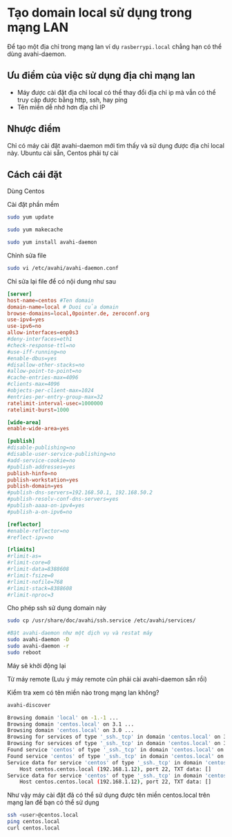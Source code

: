 
# Tạo domain local sử dụng trong mạng LAN

Để tạo một địa chỉ trong mạng lan ví dụ `rasberrypi.local` chẳng hạn có thể dùng avahi-daemon.

## Ưu điểm của việc sử dụng địa chỉ mạng lan
- Máy được cài đặt địa chỉ local có thể thay đổi địa chỉ ip mà vẫn có thể truy cập được bằng http, ssh, hay ping
- Tên miền dễ nhớ hơn địa chỉ IP 
## Nhược điểm

Chỉ có máy cài đặt avahi-daemon mới tìm thấy và sử dụng được địa chỉ local này. Ubuntu cài sẵn, Centos phải tự cài

## Cách cái đặt

Dùng Centos

Cài đặt phần mềm 

``` bash
sudo yum update

sudo yum makecache

sudo yum install avahi-daemon 

```
Chỉnh sửa file 

``` bash
sudo vi /etc/avahi/avahi-daemon.conf 

```

Chỉ sửa lại file để có nội dung như sau


``` conf
[server]
host-name=centos #Ten domain
domain-name=local # Duoi của domain
browse-domains=local,0pointer.de, zeroconf.org
use-ipv4=yes
use-ipv6=no
allow-interfaces=enp0s3
#deny-interfaces=eth1
#check-response-ttl=no
#use-iff-running=no
#enable-dbus=yes
#disallow-other-stacks=no
#allow-point-to-point=no
#cache-entries-max=4096
#clients-max=4096
#objects-per-client-max=1024
#entries-per-entry-group-max=32
ratelimit-interval-usec=1000000
ratelimit-burst=1000

[wide-area]
enable-wide-area=yes

[publish]
#disable-publishing=no
#disable-user-service-publishing=no
#add-service-cookie=no
#publish-addresses=yes
publish-hinfo=no
publish-workstation=yes
publish-domain=yes
#publish-dns-servers=192.168.50.1, 192.168.50.2
#publish-resolv-conf-dns-servers=yes
#publish-aaaa-on-ipv4=yes
#publish-a-on-ipv6=no

[reflector]
#enable-reflector=no
#reflect-ipv=no

[rlimits]
#rlimit-as=
#rlimit-core=0
#rlimit-data=8388608
#rlimit-fsize=0
#rlimit-nofile=768
#rlimit-stack=8388608
#rlimit-nproc=3

```
Cho phép ssh sử dụng domain này

```bash
sudo cp /usr/share/doc/avahi/ssh.service /etc/avahi/services/

#Bật avahi-daemon như một dịch vụ và restat máy
sudo avahi-daemon -D
sudo avahi-daemon -r 
sudo reboot

```

Máy sẽ khởi động lại

Từ máy remote (Lưu ý máy remote cũn phải cài avahi-daemon sẵn rồi)

Kiểm tra xem có tên miền nào trong mạng lan không?

``` bash
avahi-discover 

Browsing domain 'local' on -1.-1 ...
Browsing domain 'centos.local' on 3.1 ...
Browsing domain 'centos.local' on 3.0 ...
Browsing for services of type '_ssh._tcp' in domain 'centos.local' on 3.1 ...
Browsing for services of type '_ssh._tcp' in domain 'centos.local' on 3.0 ...
Found service 'centos' of type '_ssh._tcp' in domain 'centos.local' on 3.1.
Found service 'centos' of type '_ssh._tcp' in domain 'centos.local' on 3.0.
Service data for service 'centos' of type '_ssh._tcp' in domain 'centos.local' on 3.0:
	Host centos.centos.local (192.168.1.12), port 22, TXT data: []
Service data for service 'centos' of type '_ssh._tcp' in domain 'centos.local' on 3.0:
	Host centos.centos.local (192.168.1.12), port 22, TXT data: []

```

Như vậy máy cài đặt đã có thể sử dụng được tên miền centos.local trên mạng lan để bạn có thể sử dụng

``` bash
ssh <user>@centos.local
ping centos.local
curl centos.local

```